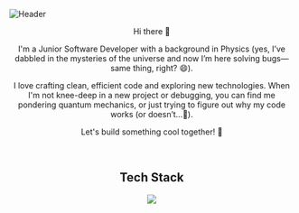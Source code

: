 ![Header](https://github.com/user-attachments/assets/25e8901e-bc20-4e1e-a71d-137ab72ab752)

<p align="center">
Hi there 👋
</p>
<p align="center">
  I'm a Junior Software Developer with a background in Physics (yes, I’ve dabbled in the mysteries of the universe and now I’m here solving bugs—same thing, right? 😄).
</p>
<p align="center">
I love crafting clean, efficient code and exploring new technologies. When I'm not knee-deep in a new project or debugging, you can find me pondering quantum mechanics, or just trying to figure out why my code works (or doesn’t…🤔).
</p>
<p align="center">
Let's build something cool together! 🚀
</p>

<br>

<h2 align="center"> 
  Tech Stack 
</h2>

<p align="center">
  <a href="https://skillicons.dev">
    <img src="https://skillicons.dev/icons?i=git,html,css,sass,js,ts,react,java" />
  </a>
</p>
